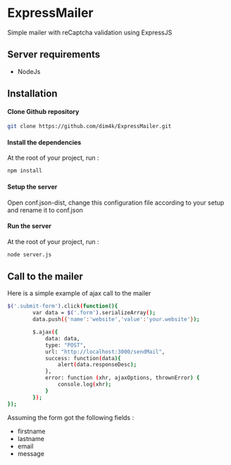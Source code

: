 ExpressMailer
=====
<p>Simple mailer with reCaptcha validation using ExpressJS</p>

Server requirements
----
* NodeJs

Installation
----

#### Clone Github repository

```sh
git clone https://github.com/dim4k/ExpressMailer.git
```
#### Install the dependencies

At the root of your project, run :

```sh
npm install
```

#### Setup the server

Open conf.json-dist, change this configuration file according to your setup and rename it to conf.json

#### Run the server

At the root of your project, run :

```sh
node server.js
```
Call to the mailer
----
Here is a simple example of ajax call to the mailer

```sh
$('.submit-form').click(function(){
        var data = $('.form').serializeArray();
        data.push({'name':'website','value':'your.website'});

        $.ajax({
            data: data,
            type: "POST",
            url: "http://localhost:3000/sendMail",
            success: function(data){
                alert(data.responseDesc);
            },
            error: function (xhr, ajaxOptions, thrownError) {
                console.log(xhr);
            }
        });
});
```
Assuming the form got the following fields :
* firstname
* lastname
* email
* message
